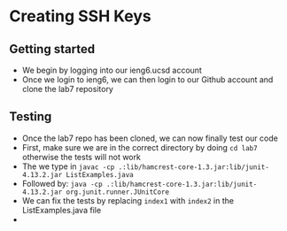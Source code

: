 # Creating SSH Keys

## Getting started
- We begin by logging into our ieng6.ucsd account 
- Once we login to ieng6, we can then login to our Github account and clone the lab7 repository 

## Testing 
- Once the lab7 repo has been cloned, we can now finally test our code
- First, make sure we are in the correct directory by doing `cd lab7` otherwise the tests will not work 
- The we type in `javac -cp .:lib/hamcrest-core-1.3.jar:lib/junit-4.13.2.jar ListExamples.java`
- Followed by: `java -cp .:lib/hamcrest-core-1.3.jar:lib/junit-4.13.2.jar org.junit.runner.JUnitCore` 
- We can fix the tests by replacing `index1` with `index2` in the ListExamples.java file
- 
